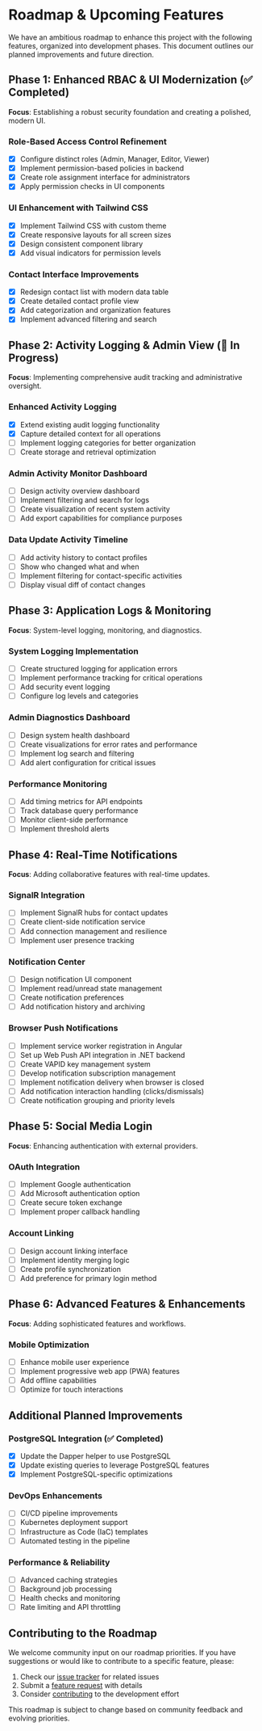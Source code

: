 # Roadmap & Upcoming Features

We have an ambitious roadmap to enhance this project with the following features, organized into development phases. This document outlines our planned improvements and future direction.

## Phase 1: Enhanced RBAC & UI Modernization (✅ Completed)

**Focus**: Establishing a robust security foundation and creating a polished, modern UI.

### Role-Based Access Control Refinement
- [x] Configure distinct roles (Admin, Manager, Editor, Viewer)
- [x] Implement permission-based policies in backend
- [x] Create role assignment interface for administrators
- [x] Apply permission checks in UI components

### UI Enhancement with Tailwind CSS
- [x] Implement Tailwind CSS with custom theme
- [x] Create responsive layouts for all screen sizes
- [x] Design consistent component library
- [x] Add visual indicators for permission levels

### Contact Interface Improvements
- [x] Redesign contact list with modern data table
- [x] Create detailed contact profile view
- [x] Add categorization and organization features
- [x] Implement advanced filtering and search

## Phase 2: Activity Logging & Admin View (🔄 In Progress)

**Focus**: Implementing comprehensive audit tracking and administrative oversight.

### Enhanced Activity Logging
- [x] Extend existing audit logging functionality
- [x] Capture detailed context for all operations
- [ ] Implement logging categories for better organization
- [ ] Create storage and retrieval optimization

### Admin Activity Monitor Dashboard
- [ ] Design activity overview dashboard
- [ ] Implement filtering and search for logs
- [ ] Create visualization of recent system activity
- [ ] Add export capabilities for compliance purposes

### Data Update Activity Timeline
- [ ] Add activity history to contact profiles
- [ ] Show who changed what and when
- [ ] Implement filtering for contact-specific activities
- [ ] Display visual diff of contact changes

## Phase 3: Application Logs & Monitoring

**Focus**: System-level logging, monitoring, and diagnostics.

### System Logging Implementation
- [ ] Create structured logging for application errors
- [ ] Implement performance tracking for critical operations
- [ ] Add security event logging
- [ ] Configure log levels and categories

### Admin Diagnostics Dashboard
- [ ] Design system health dashboard
- [ ] Create visualizations for error rates and performance
- [ ] Implement log search and filtering
- [ ] Add alert configuration for critical issues

### Performance Monitoring
- [ ] Add timing metrics for API endpoints
- [ ] Track database query performance
- [ ] Monitor client-side performance
- [ ] Implement threshold alerts

## Phase 4: Real-Time Notifications

**Focus**: Adding collaborative features with real-time updates.

### SignalR Integration
- [ ] Implement SignalR hubs for contact updates
- [ ] Create client-side notification service
- [ ] Add connection management and resilience
- [ ] Implement user presence tracking

### Notification Center
- [ ] Design notification UI component
- [ ] Implement read/unread state management
- [ ] Create notification preferences
- [ ] Add notification history and archiving

### Browser Push Notifications
- [ ] Implement service worker registration in Angular
- [ ] Set up Web Push API integration in .NET backend
- [ ] Create VAPID key management system
- [ ] Develop notification subscription management
- [ ] Implement notification delivery when browser is closed
- [ ] Add notification interaction handling (clicks/dismissals)
- [ ] Create notification grouping and priority levels

## Phase 5: Social Media Login

**Focus**: Enhancing authentication with external providers.

### OAuth Integration
- [ ] Implement Google authentication
- [ ] Add Microsoft authentication option
- [ ] Create secure token exchange
- [ ] Implement proper callback handling

### Account Linking
- [ ] Design account linking interface
- [ ] Implement identity merging logic
- [ ] Create profile synchronization
- [ ] Add preference for primary login method

## Phase 6: Advanced Features & Enhancements

**Focus**: Adding sophisticated features and workflows.

### Mobile Optimization
- [ ] Enhance mobile user experience
- [ ] Implement progressive web app (PWA) features
- [ ] Add offline capabilities
- [ ] Optimize for touch interactions

## Additional Planned Improvements

### PostgreSQL Integration (✅ Completed)
- [x] Update the Dapper helper to use PostgreSQL
- [x] Update existing queries to leverage PostgreSQL features
- [x] Implement PostgreSQL-specific optimizations

### DevOps Enhancements
- [ ] CI/CD pipeline improvements
- [ ] Kubernetes deployment support
- [ ] Infrastructure as Code (IaC) templates
- [ ] Automated testing in the pipeline

### Performance & Reliability
- [ ] Advanced caching strategies
- [ ] Background job processing
- [ ] Health checks and monitoring
- [ ] Rate limiting and API throttling

## Contributing to the Roadmap

We welcome community input on our roadmap priorities. If you have suggestions or would like to contribute to a specific feature, please:

1. Check our [issue tracker](https://github.com/nitin27may/clean-architecture-docker-dotnet-angular/issues) for related issues
2. Submit a [feature request](https://github.com/nitin27may/clean-architecture-docker-dotnet-angular/issues/new?assignees=&labels=&projects=&template=feature_request.md&title=) with details
3. Consider [contributing](../CONTRIBUTING.md) to the development effort

This roadmap is subject to change based on community feedback and evolving priorities.
